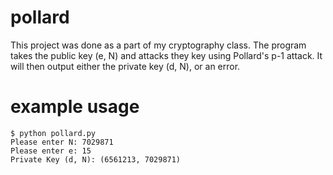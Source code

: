 # pollard

This project was done as a part of my cryptography class.
The program takes the public key (e, N) and attacks they key using Pollard's p-1 attack.
It will then output either the private key (d, N), or an error.

# example usage

 ```
$ python pollard.py
Please enter N: 7029871
Please enter e: 15
Private Key (d, N): (6561213, 7029871)
```
